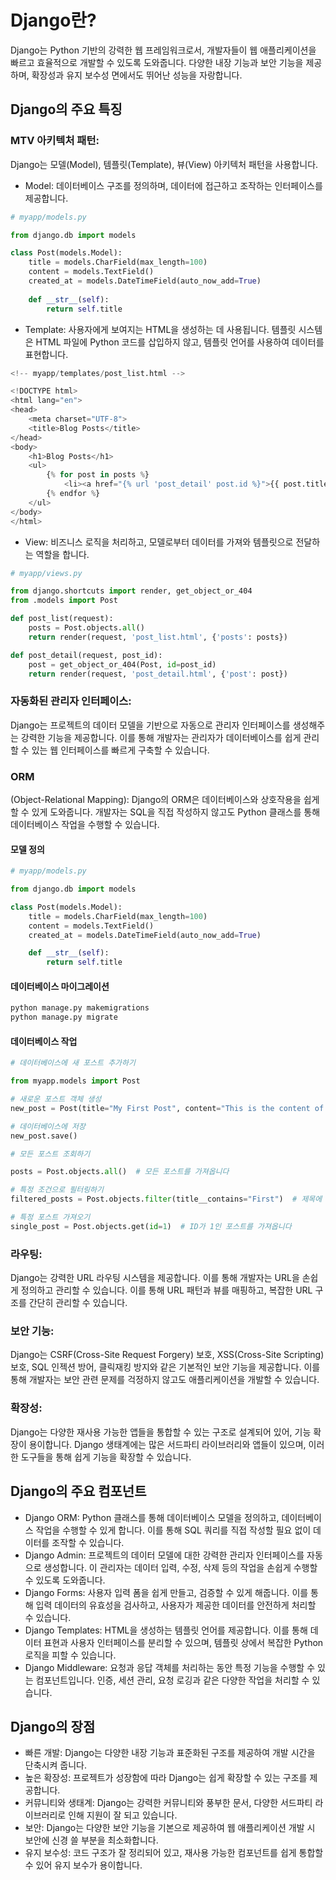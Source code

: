 # Django란?
Django는 Python 기반의 강력한 웹 프레임워크로서, 개발자들이 웹 애플리케이션을 빠르고 효율적으로 개발할 수 있도록 도와줍니다. 
다양한 내장 기능과 보안 기능을 제공하며, 확장성과 유지 보수성 면에서도 뛰어난 성능을 자랑합니다.

## Django의 주요 특징
### MTV 아키텍처 패턴: 
Django는 모델(Model), 템플릿(Template), 뷰(View) 아키텍처 패턴을 사용합니다.

* Model: 데이터베이스 구조를 정의하며, 데이터에 접근하고 조작하는 인터페이스를 제공합니다.

```python
# myapp/models.py

from django.db import models

class Post(models.Model):
    title = models.CharField(max_length=100)
    content = models.TextField()
    created_at = models.DateTimeField(auto_now_add=True)
    
    def __str__(self):
        return self.title
```

* Template: 사용자에게 보여지는 HTML을 생성하는 데 사용됩니다. 템플릿 시스템은 HTML 파일에 Python 코드를 삽입하지 않고, 템플릿 언어를 사용하여 데이터를 표현합니다.

```python
<!-- myapp/templates/post_list.html -->

<!DOCTYPE html>
<html lang="en">
<head>
    <meta charset="UTF-8">
    <title>Blog Posts</title>
</head>
<body>
    <h1>Blog Posts</h1>
    <ul>
        {% for post in posts %}
            <li><a href="{% url 'post_detail' post.id %}">{{ post.title }}</a></li>
        {% endfor %}
    </ul>
</body>
</html>
```

* View: 비즈니스 로직을 처리하고, 모델로부터 데이터를 가져와 템플릿으로 전달하는 역할을 합니다.

```python
# myapp/views.py

from django.shortcuts import render, get_object_or_404
from .models import Post

def post_list(request):
    posts = Post.objects.all()
    return render(request, 'post_list.html', {'posts': posts})

def post_detail(request, post_id):
    post = get_object_or_404(Post, id=post_id)
    return render(request, 'post_detail.html', {'post': post})
```

### 자동화된 관리자 인터페이스: 
Django는 프로젝트의 데이터 모델을 기반으로 자동으로 관리자 인터페이스를 생성해주는 강력한 기능을 제공합니다. 
이를 통해 개발자는 관리자가 데이터베이스를 쉽게 관리할 수 있는 웹 인터페이스를 빠르게 구축할 수 있습니다.

### ORM 
(Object-Relational Mapping): Django의 ORM은 데이터베이스와 상호작용을 쉽게 할 수 있게 도와줍니다. 
개발자는 SQL을 직접 작성하지 않고도 Python 클래스를 통해 데이터베이스 작업을 수행할 수 있습니다.

#### 모델 정의
```python
# myapp/models.py

from django.db import models

class Post(models.Model):
    title = models.CharField(max_length=100)
    content = models.TextField()
    created_at = models.DateTimeField(auto_now_add=True)

    def __str__(self):
        return self.title
```

#### 데이터베이스 마이그레이션
```bash
python manage.py makemigrations
python manage.py migrate
```

#### 데이터베이스 작업
```python
# 데이터베이스에 새 포스트 추가하기

from myapp.models import Post

# 새로운 포스트 객체 생성
new_post = Post(title="My First Post", content="This is the content of the first post.")

# 데이터베이스에 저장
new_post.save()

# 모든 포스트 조회하기

posts = Post.objects.all()  # 모든 포스트를 가져옵니다

# 특정 조건으로 필터링하기
filtered_posts = Post.objects.filter(title__contains="First")  # 제목에 'First'가 포함된 포스트를 가져옵니다

# 특정 포스트 가져오기
single_post = Post.objects.get(id=1)  # ID가 1인 포스트를 가져옵니다

```

### 라우팅: 
Django는 강력한 URL 라우팅 시스템을 제공합니다. 이를 통해 개발자는 URL을 손쉽게 정의하고 관리할 수 있습니다. 
이를 통해 URL 패턴과 뷰를 매핑하고, 복잡한 URL 구조를 간단히 관리할 수 있습니다.

### 보안 기능: 
Django는 CSRF(Cross-Site Request Forgery) 보호, XSS(Cross-Site Scripting) 보호, SQL 인젝션 방어, 
클릭재킹 방지와 같은 기본적인 보안 기능을 제공합니다. 이를 통해 개발자는 보안 관련 문제를 걱정하지 않고도 애플리케이션을 개발할 수 있습니다.

### 확장성: 
Django는 다양한 재사용 가능한 앱들을 통합할 수 있는 구조로 설계되어 있어, 기능 확장이 용이합니다. 
Django 생태계에는 많은 서드파티 라이브러리와 앱들이 있으며, 이러한 도구들을 통해 쉽게 기능을 확장할 수 있습니다.

## Django의 주요 컴포넌트
* Django ORM: Python 클래스를 통해 데이터베이스 모델을 정의하고, 데이터베이스 작업을 수행할 수 있게 합니다. 이를 통해 SQL 쿼리를 직접 작성할 필요 없이 데이터를 조작할 수 있습니다.
* Django Admin: 프로젝트의 데이터 모델에 대한 강력한 관리자 인터페이스를 자동으로 생성합니다. 이 관리자는 데이터 입력, 수정, 삭제 등의 작업을 손쉽게 수행할 수 있도록 도와줍니다.
* Django Forms: 사용자 입력 폼을 쉽게 만들고, 검증할 수 있게 해줍니다. 이를 통해 입력 데이터의 유효성을 검사하고, 사용자가 제공한 데이터를 안전하게 처리할 수 있습니다.
* Django Templates: HTML을 생성하는 템플릿 언어를 제공합니다. 이를 통해 데이터 표현과 사용자 인터페이스를 분리할 수 있으며, 템플릿 상에서 복잡한 Python 로직을 피할 수 있습니다.
* Django Middleware: 요청과 응답 객체를 처리하는 동안 특정 기능을 수행할 수 있는 컴포넌트입니다. 인증, 세션 관리, 요청 로깅과 같은 다양한 작업을 처리할 수 있습니다.

## Django의 장점
* 빠른 개발: Django는 다양한 내장 기능과 표준화된 구조를 제공하여 개발 시간을 단축시켜 줍니다.
* 높은 확장성: 프로젝트가 성장함에 따라 Django는 쉽게 확장할 수 있는 구조를 제공합니다.
* 커뮤니티와 생태계: Django는 강력한 커뮤니티와 풍부한 문서, 다양한 서드파티 라이브러리로 인해 지원이 잘 되고 있습니다.
* 보안: Django는 다양한 보안 기능을 기본으로 제공하여 웹 애플리케이션 개발 시 보안에 신경 쓸 부분을 최소화합니다.
* 유지 보수성: 코드 구조가 잘 정리되어 있고, 재사용 가능한 컴포넌트를 쉽게 통합할 수 있어 유지 보수가 용이합니다.
